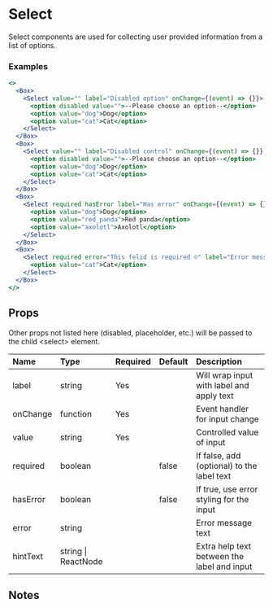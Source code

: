 # Select

Select components are used for collecting user provided information from a list of options.

### Examples

```.jsx
<>
  <Box>
    <Select value="" label="Disabled option" onChange={(event) => {}}>
      <option disabled value="">--Please choose an option--</option>
      <option value="dog">Dog</option>
      <option value="cat">Cat</option>
    </Select>
  </Box>
  <Box>
    <Select value="" label="Disabled control" onChange={(event) => {}} disabled>
      <option disabled value="">--Please choose an option--</option>
      <option value="dog">Dog</option>
      <option value="cat">Cat</option>
    </Select>
  </Box>
  <Box>
    <Select required hasError label="Has error" onChange={(event) => {}}>
      <option value="dog">Dog</option>
      <option value="red_panda">Red panda</option>
      <option value="axolotl">Axolotl</option>
    </Select>
  </Box>
  <Box>
    <Select required error="This felid is required ☹️" label="Error message" onChange={(event) => {}}>
      <option value="cat">Cat</option>
    </Select>
  </Box>
</>
```

## Props

Other props not listed here (disabled, placeholder, etc.) will be passed to the child &lt;select&gt; element.

| Name     | Type                | Required | Default | Description                                 |
| :------- | :------------------ | :------- | :------ | :------------------------------------------ |
| label    | string              | Yes      |         | Will wrap input with label and apply text   |
| onChange | function            | Yes      |         | Event handler for input change              |
| value    | string              | Yes      |         | Controlled value of input                   |
| required | boolean             |          | false   | If false, add (optional) to the label text  |
| hasError | boolean             |          | false   | If true, use error styling for the input    |
| error    | string              |          |         | Error message text                          |
| hintText | string \| ReactNode |          |         | Extra help text between the label and input |

## Notes
